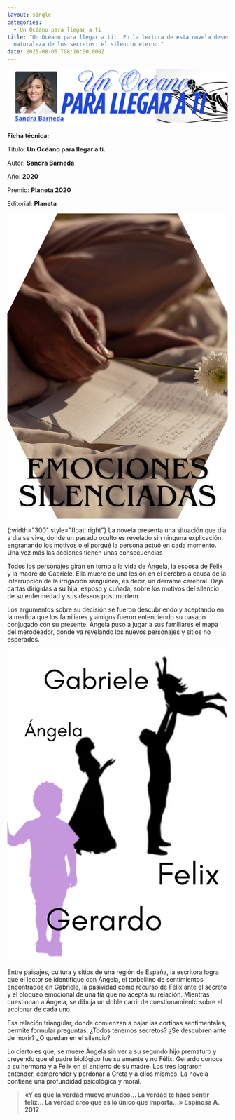 ```yaml
---
layout: single
categories:
  - Un Océano para llegar a ti
title: "Un Océano para llegar a ti:  En la lectura de esta novela desentraña la
  naturaleza de los secretos: el silencio eterno."
date: 2025-08-05 T08:16:00.000Z
---
```

![](/assets/img/banner-un-oceano-para-llegar-a-ti.png)

**Ficha técnica:**

Título: **Un Océano para llegar a ti.**

Autor: **Sandra Barneda**

Año: **2020**

Premio: **Planeta 2020**

Editorial: **Planeta**

![](/assets/img/emociones-silenciadas.png){:width="300" style="float: right"}  La novela presenta una situación que día a día se vive, donde un pasado oculto es revelado sin ninguna explicación, engranando los motivos o el porqué la persona actuó en cada momento. Una vez más las acciones tienen unas consecuencias 

Todos los personajes giran en torno a la vida de Ángela, la esposa de Félix y la madre de Gabriele.  Ella muere de una lesión en el cerebro a causa de la interrupción de la irrigación sanguínea, es decir, un derrame cerebral. Deja  cartas dirigidas a su hija, esposo y cuñada, sobre los motivos del silencio de su enfermedad y sus deseos post mortem.

Los argumentos sobre su decisión se fueron descubriendo y aceptando en la medida que los familiares y amigos fueron entendiendo su pasado conjugado con su presente. Ángela puso a jugar a sus familiares el mapa del merodeador, donde va revelando los nuevos personajes y sitios no esperados.

![](/assets/img/la-familia.png)

Entre paisajes, cultura y sitios de una región de España, la escritora logra que el lector  se identifique con Ángela, el torbellino de sentimientos encontrados en Gabriele, la pasividad como recurso de Félix ante el secreto y el bloqueo emocional de una tía que no acepta su relación. Mientras cuestionan a Ángela, se dibuja un doble carril de cuestionamiento sobre el accionar de cada uno.  

Esa relación triangular, donde comienzan a bajar las cortinas sentimentales, permite formular preguntas: ¿Todos tenemos secretos? ¿Se descubren ante de morir? ¿O quedan en el silencio?

Lo cierto es que, se muere Ángela sin ver a su segundo hijo prematuro y creyendo que el padre biológico fue su amante y no Félix. Gerardo conoce a su hermana y a Félix en el entierro de su madre. Los tres lograron entender, comprender y perdonar a Greta y a ellos mismos. La novela contiene una profundidad psicológica y moral.

> **«Y es que la verdad mueve mundos... La verdad te hace sentir feliz... La verdad creo que es lo único que importa...» Espinosa A. 2012**
